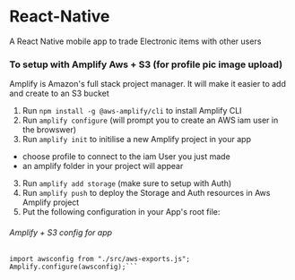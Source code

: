 # React-Native
A React Native mobile app to trade Electronic items with other users

### To setup with Amplify Aws + S3 (for profile pic image upload)
Amplify is Amazon's full stack project manager. It will make it easier to add and create to an S3 bucket

1. Run `npm install -g @aws-amplify/cli` to install Amplify CLI
2. Run `amplify configure` (will prompt you to create an AWS iam user in the browswer)
2. Run `amplify init` to initilise a new Amplify project in your app
  - choose profile to connect to the iam User you just made
  - an amplify folder in your project will appear
3. Run `amplify add storage` (make sure to setup with Auth)
3. Run `amplify push` to deploy the Storage and Auth resources in Aws Amplify project
4. Put the following configuration in your App's root file:

###### Amplify + S3 config for app

```import { Amplify } from 'aws-amplify';
import awsconfig from "./src/aws-exports.js";
Amplify.configure(awsconfig);```